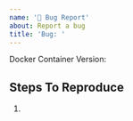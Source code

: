 ```yaml
---
name: '🐛 Bug Report'
about: Report a bug
title: 'Bug: '
---
```


<!--
Which docker container tag are you using?
e.g. `latest`, `main`, `2.1.3`, `2.1`

If you are using `latest` or `main` please ensure you are using the most recent version.
-->

Docker Container Version:

## Steps To Reproduce

1.
